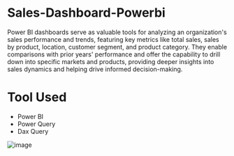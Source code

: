 # Sales-Dashboard-Powerbi

Power BI dashboards serve as valuable tools for analyzing an organization's sales performance and trends, featuring key metrics like total sales, sales by product, location, customer segment, and product category. They enable comparisons with prior years' performance and offer the capability to drill down into specific markets and products, providing deeper insights into sales dynamics and helping drive informed decision-making.

# Tool Used
  - Power BI
  - Power Query
  - Dax Query

![image](https://github.com/user-attachments/assets/28c37ffe-7302-48aa-b71e-8610a597f3e4)
